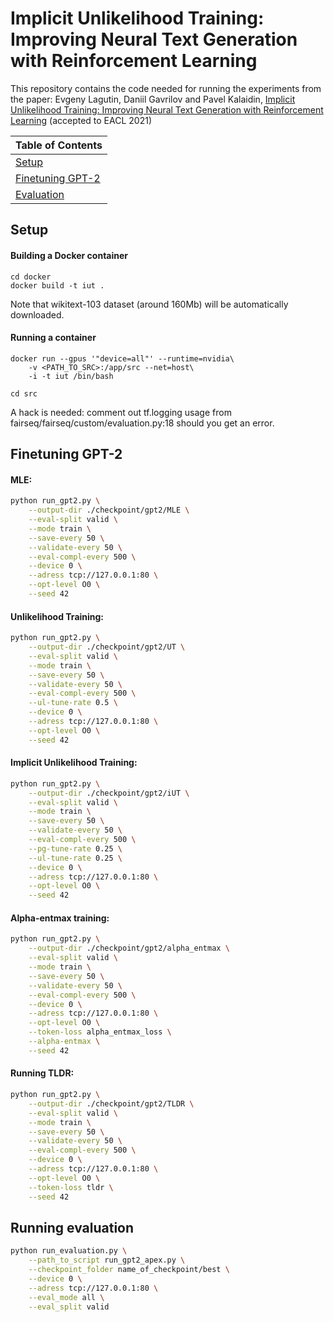 # Implicit Unlikelihood Training: Improving Neural Text Generation with Reinforcement Learning

This repository contains the code needed for running the experiments from the paper: 
Evgeny Lagutin, Daniil Gavrilov and Pavel Kalaidin, [Implicit Unlikelihood Training: Improving Neural Text Generation with Reinforcement Learning](https://arxiv.org/abs/2101.04229) (accepted to EACL 2021)


| Table of Contents                     |
| ------------------------------------- |
| [Setup](#setup)                       |
| [Finetuning GPT-2](#finetuning-gpt-2) |
| [Evaluation](#evaluation)             |

## Setup

#### Building a Docker container

```
cd docker
docker build -t iut .
```

Note that wikitext-103 dataset (around 160Mb) will be automatically downloaded.

#### Running a container

```
docker run --gpus '"device=all"' --runtime=nvidia\
    -v <PATH_TO_SRC>:/app/src --net=host\
    -i -t iut /bin/bash
```

```
cd src
```

A hack is needed: comment out tf.logging usage from fairseq/fairseq/custom/evaluation.py:18 should you get an error.

## Finetuning GPT-2

#### MLE:

```bash
python run_gpt2.py \
    --output-dir ./checkpoint/gpt2/MLE \
    --eval-split valid \
    --mode train \
    --save-every 50 \
    --validate-every 50 \
    --eval-compl-every 500 \
    --device 0 \
    --adress tcp://127.0.0.1:80 \
    --opt-level O0 \
    --seed 42
```

#### Unlikelihood Training:

```bash
python run_gpt2.py \
    --output-dir ./checkpoint/gpt2/UT \
    --eval-split valid \
    --mode train \
    --save-every 50 \
    --validate-every 50 \
    --eval-compl-every 500 \
    --ul-tune-rate 0.5 \
    --device 0 \
    --adress tcp://127.0.0.1:80 \
    --opt-level O0 \
    --seed 42
```


#### Implicit Unlikelihood Training:

```bash
python run_gpt2.py \
    --output-dir ./checkpoint/gpt2/iUT \
    --eval-split valid \
    --mode train \
    --save-every 50 \
    --validate-every 50 \
    --eval-compl-every 500 \
    --pg-tune-rate 0.25 \
    --ul-tune-rate 0.25 \
    --device 0 \
    --adress tcp://127.0.0.1:80 \
    --opt-level O0 \
    --seed 42
```

#### Alpha-entmax training:

```bash
python run_gpt2.py \
    --output-dir ./checkpoint/gpt2/alpha_entmax \
    --eval-split valid \
    --mode train \
    --save-every 50 \
    --validate-every 50 \
    --eval-compl-every 500 \
    --device 0 \
    --adress tcp://127.0.0.1:80 \
    --opt-level O0 \
    --token-loss alpha_entmax_loss \
    --alpha-entmax \
    --seed 42
```


#### Running TLDR:

```bash
python run_gpt2.py \
    --output-dir ./checkpoint/gpt2/TLDR \
    --eval-split valid \
    --mode train \
    --save-every 50 \
    --validate-every 50 \
    --eval-compl-every 500 \
    --device 0 \
    --adress tcp://127.0.0.1:80 \
    --opt-level O0 \
    --token-loss tldr \
    --seed 42
```

## Running evaluation

```bash
python run_evaluation.py \
    --path_to_script run_gpt2_apex.py \
    --checkpoint_folder name_of_checkpoint/best \
    --device 0 \
    --adress tcp://127.0.0.1:80 \
    --eval_mode all \
    --eval_split valid
```

